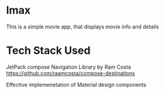 # Imax
This is a simple movie app, that displays movie info and details

# Tech Stack Used 
JetPack compose Navigation Library by Ram Costa https://github.com/raamcosta/compose-destinations

Effective implemenetation of Material design components
